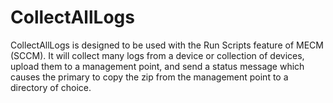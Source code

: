 # CollectAllLogs
CollectAllLogs is designed to be used with the Run Scripts feature of MECM (SCCM). It will collect many logs from a device or collection of devices, upload them to
a management point, and send a status message which causes the primary to copy the zip from the management point to a directory of choice.
